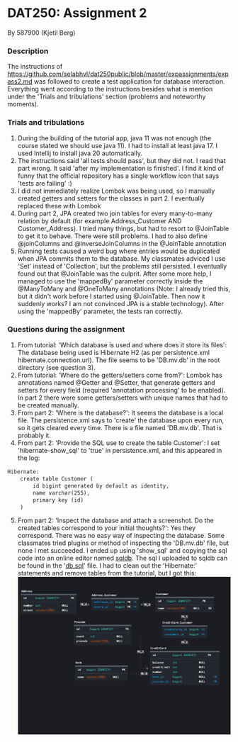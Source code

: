 # DAT250: Assignment 2
By 587900 (Kjetil Berg)

### Description
The instructions of https://github.com/selabhvl/dat250public/blob/master/expassignments/expass2.md was followed to create a test application for database interaction. Everything went according to the instructions besides what is mention under the 'Trials and tribulations' section (problems and noteworthy moments).

### Trials and tribulations
1. During the building of the tutorial app, java 11 was not enough (the course stated we should use java 11). I had to install at least java 17. I used Intellij to install java 20 automatically.
2. The instructions said 'all tests should pass', but they did not. I read that part wrong. It said 'after my implementation is finished'. I find it kind of funny that the official repository has a single workflow icon that says 'tests are failing' :)
3. I did not immediately realize Lombok was being used, so I manually created getters and setters for the classes in part 2. I eventually replaced these with Lombok
4. During part 2, JPA created two join tables for every many-to-many relation by default (for example Address_Customer AND Customer_Address). I tried many things, but had to resort to @JoinTable to get it to behave. There were still problems. I had to also define @joinColumns and @inverseJoinColumns in the @JoinTable annotation
5. Running tests caused a weird bug where entries would be duplicated when JPA commits them to the database. My classmates adviced I use 'Set' instead of 'Collection', but the problems still persisted. I eventually found out that @JoinTable was the culprit. After some more help, I managed to use the 'mappedBy' parameter correctly inside the @ManyToMany and @OneToMany annotations (Note: I already tried this, but it didn't work before I started using @JoinTable. Then now it suddenly works? I am not convinced JPA is a stable technology). After using the 'mappedBy' parameter, the tests ran correctly.

### Questions during the assignment
1. From tutorial: 'Which database is used and where does it store its files': The database being used is Hibernate H2 (as per persistence.xml hibernate.connection.url). The file seems to be 'DB.mv.db' in the root directory (see question 3).
2. From tutorial: 'Where do the getters/setters come from?': Lombok has annotations named @Getter and @Setter, that generate getters and setters for every field (required 'annotation processing' to be enabled). In part 2 there were some getters/setters with unique names that had to be created manually.
3. From part 2: 'Where is the database?': It seems the database is a local file. The persistence.xml says to 'create' the database upon every run, so it gets cleared every time. There is a file named 'DB.mv.db'. That is probably it.
4. From part 2: 'Provide the SQL use to create the table Customer': I set 'hibernate-show_sql' to 'true' in persistence.xml, and this appeared in the log:
```
Hibernate:
    create table Customer (
        id bigint generated by default as identity,
        name varchar(255),
        primary key (id)
    )
```
5. From part 2: 'Inspect the database and attach a screenshot. Do the created tables correspond to your initial thoughts?': Yes they correspond.
There was no easy way of inspecting the database. Some classmates tried plugins or method of inspecting the 'DB.mv.db' file, but none I met succeeded.
I ended up using 'show_sql' and copying the sql code into an online editor named [sqldb](https://sqldbd.com/app).
The sql I uploaded to sqldb can be found in the '[db.sql](https://raw.githubusercontent.com/587900/dat250-jpa-tutorial/master/db.sql)' file.
I had to clean out the 'Hibernate:' statements and remove tables from the tutorial, but I got this:
![Database structure](https://raw.githubusercontent.com/587900/dat250-jpa-tutorial/master/db-sql.png)